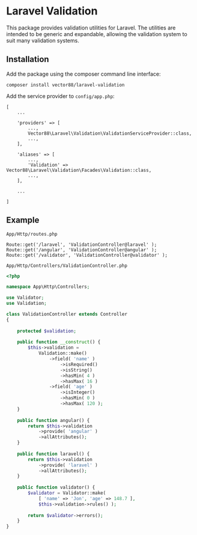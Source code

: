 # Laravel Validation

This package provides validation utilities for Laravel.
The utilities are intended to be generic and expandable, allowing the validation system to suit many validation systems.

## Installation

Add the package using the composer command line interface:

```
composer install vector88/laravel-validation
```


Add the service provider to `config/app.php`:

```
[
	...

	'providers' => [
		...,
		Vector88\Laravel\Validation\ValidationServiceProvider::class,
		...,
	],

	'aliases' => [
		...,
		'Validation' => Vector88\Laravel\Validation\Facades\Validation::class,
		...,
	],

	...

]
```


## Example

`App/Http/routes.php`
```
Route::get('/laravel', 'ValidationController@laravel' );
Route::get('/angular', 'ValidationController@angular' );
Route::get('/validator', 'ValidationController@validator' );
```



`App/Http/Controllers/ValidationController.php`
``` php
<?php

namespace App\Http\Controllers;

use Validator;
use Validation;

class ValidationController extends Controller
{
	
	protected $validation;
	
	public function __construct() {
		$this->validation =
			Validation::make()
				->field( 'name' )
					->isRequired()
					->isString()
					->hasMin( 4 )
					->hasMax( 16 )
				->field( 'age' )
					->isInteger()
					->hasMin( 0 )
					->hasMax( 120 );
	}
	
	public function angular() {
		return $this->validation
			->provide( 'angular' )
			->allAttributes();
	}
	
	public function laravel() {
		return $this->validation
			->provide( 'laravel' )
			->allAttributes();
	}
	
	public function validator() {
        $validator = Validator::make(
			[ 'name' => 'Jon', 'age' => 148.7 ],
			$this->validation->rules() );
		
		return $validator->errors();
	}
}
```
